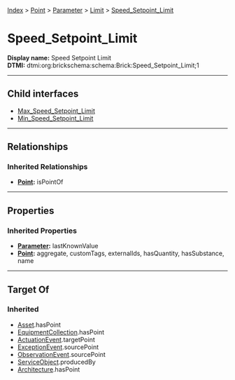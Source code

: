 [Index](../../../../index.md) > [Point](../../../Point.md) > [Parameter](../../Parameter.md) > [Limit](../Limit.md) > [Speed_Setpoint_Limit](#)
# Speed_Setpoint_Limit

**Display name:** Speed Setpoint Limit<br />
**DTMI:** dtmi:org:brickschema:schema:Brick:Speed_Setpoint_Limit;1

---

## Child interfaces
* [Max_Speed_Setpoint_Limit](Max_Speed_Setpoint_Limit.md)
* [Min_Speed_Setpoint_Limit](Min_Speed_Setpoint_Limit.md)

---

## Relationships

### Inherited Relationships
* **[Point](../../../Point.md):** isPointOf

---

## Properties

### Inherited Properties
* **[Parameter](../../Parameter.md):** lastKnownValue
* **[Point](../../../Point.md):** aggregate, customTags, externalIds, hasQuantity, hasSubstance, name

---

## Target Of
### Inherited
* [Asset](../../../../Asset/Asset.md).hasPoint
* [EquipmentCollection](../../../../Collection/EquipmentCollection.md).hasPoint
* [ActuationEvent](../../../../Event/PointEvent/ActuationEvent.md).targetPoint
* [ExceptionEvent](../../../../Event/PointEvent/ExceptionEvent.md).sourcePoint
* [ObservationEvent](../../../../Event/PointEvent/ObservationEvent.md).sourcePoint
* [ServiceObject](../../../../Information/ServiceObject/ServiceObject.md).producedBy
* [Architecture](../../../../Space/Architecture/Architecture.md).hasPoint
